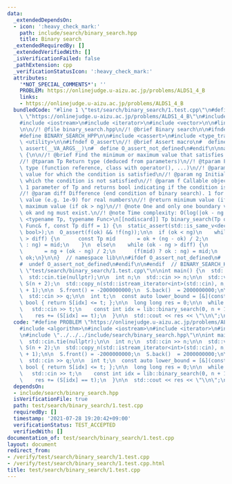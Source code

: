 ```yaml
---
data:
  _extendedDependsOn:
  - icon: ':heavy_check_mark:'
    path: include/search/binary_search.hpp
    title: Binary search
  _extendedRequiredBy: []
  _extendedVerifiedWith: []
  _isVerificationFailed: false
  _pathExtension: cpp
  _verificationStatusIcon: ':heavy_check_mark:'
  attributes:
    '*NOT_SPECIAL_COMMENTS*': ''
    PROBLEM: https://onlinejudge.u-aizu.ac.jp/problems/ALDS1_4_B
    links:
    - https://onlinejudge.u-aizu.ac.jp/problems/ALDS1_4_B
  bundledCode: "#line 1 \"test/search/binary_search/1.test.cpp\"\n#define PROBLEM\
    \ \"https://onlinejudge.u-aizu.ac.jp/problems/ALDS1_4_B\"\n#include <algorithm>\n\
    #include <iostream>\n#include <iterator>\n#include <vector>\n\n#line 1 \"include/search/binary_search.hpp\"\
    \n\n//! @file binary_search.hpp\n//! @brief Binary search\n\n#ifndef BINARY_SEARCH_HPP\n\
    #define BINARY_SEARCH_HPP\n\n#include <cassert>\n#include <type_traits>\n#include\
    \ <utility>\n\n#ifndef O_assert\n//! @brief Assert macro\n#  define O_assert(...)\
    \ assert(__VA_ARGS__)\n#  define O_assert_not_defined\n#endif\n\nnamespace lib\
    \ {\n\n//! @brief Find the minimum or maximum value that satisfies the condition.\n\
    //! @tparam Tp Return type (deduced from parameters)\n//! @tparam Func callable\
    \ type (function reference, class with operator(), ...)\n//! @param ok Initial\
    \ value for which the condition is satisfied\n//! @param ng Initial value for\
    \ which the condition is not satisfied\n//! @param f Callable object that takes\
    \ 1 parameter of Tp and returns bool indicating if the condition is satisfied\n\
    //! @param diff Difference (end condition of binary search). 1 for integers, small\
    \ value (e.g. 1e-9) for real numbers\n//! @return minimum value (if ok < ng) or\
    \ maximum value (if ok > ng)\n//! @note One and only one boundary value between\
    \ ok and ng must exist.\n//! @note Time complexity: O(log(|ok - ng|))\ntemplate\
    \ <typename Tp, typename Func>\n[[nodiscard]] Tp binary_search(Tp ok, Tp ng, const\
    \ Func& f, const Tp diff = 1) {\n  static_assert(std::is_same_v<decltype(std::declval<Func>()(std::declval<Tp>())),\
    \ bool>);\n  O_assert(f(ok) && !f(ng));\n\n  if (ok < ng)\n    while (ng - ok\
    \ > diff) {\n      const Tp mid       = ok + (ng - ok) / 2;\n      (f(mid) ? ok\
    \ : ng) = mid;\n    }\n  else\n    while (ok - ng > diff) {\n      const Tp mid\
    \       = ng + (ok - ng) / 2;\n      (f(mid) ? ok : ng) = mid;\n    }\n\n  return\
    \ ok;\n}\n\n}  // namespace lib\n\n#ifdef O_assert_not_defined\n#  undef O_assert\n\
    #  undef O_assert_not_defined\n#endif\n\n#endif  // BINARY_SEARCH_HPP\n#line 8\
    \ \"test/search/binary_search/1.test.cpp\"\n\nint main() {\n  std::ios_base::sync_with_stdio(false);\n\
    \  std::cin.tie(nullptr);\n\n  int n;\n  std::cin >> n;\n\n  std::vector<int>\
    \ S(n + 2);\n  std::copy_n(std::istream_iterator<int>(std::cin), n, std::begin(S)\
    \ + 1);\n\n  S.front() = -2000000000;\n  S.back()  = 2000000000;\n\n  int q;\n\
    \  std::cin >> q;\n\n  int t;\n  const auto lower_bound = [&](const int idx) ->\
    \ bool { return S[idx] <= t; };\n\n  long long res = 0;\n\n  while (q--) {\n \
    \   std::cin >> t;\n    const int idx = lib::binary_search(0, n + 1, lower_bound);\n\
    \    res += (S[idx] == t);\n  }\n\n  std::cout << res << \"\\n\";\n}\n"
  code: "#define PROBLEM \"https://onlinejudge.u-aizu.ac.jp/problems/ALDS1_4_B\"\n\
    #include <algorithm>\n#include <iostream>\n#include <iterator>\n#include <vector>\n\
    \n#include \"../../../include/search/binary_search.hpp\"\n\nint main() {\n  std::ios_base::sync_with_stdio(false);\n\
    \  std::cin.tie(nullptr);\n\n  int n;\n  std::cin >> n;\n\n  std::vector<int>\
    \ S(n + 2);\n  std::copy_n(std::istream_iterator<int>(std::cin), n, std::begin(S)\
    \ + 1);\n\n  S.front() = -2000000000;\n  S.back()  = 2000000000;\n\n  int q;\n\
    \  std::cin >> q;\n\n  int t;\n  const auto lower_bound = [&](const int idx) ->\
    \ bool { return S[idx] <= t; };\n\n  long long res = 0;\n\n  while (q--) {\n \
    \   std::cin >> t;\n    const int idx = lib::binary_search(0, n + 1, lower_bound);\n\
    \    res += (S[idx] == t);\n  }\n\n  std::cout << res << \"\\n\";\n}\n"
  dependsOn:
  - include/search/binary_search.hpp
  isVerificationFile: true
  path: test/search/binary_search/1.test.cpp
  requiredBy: []
  timestamp: '2021-07-28 19:20:42+09:00'
  verificationStatus: TEST_ACCEPTED
  verifiedWith: []
documentation_of: test/search/binary_search/1.test.cpp
layout: document
redirect_from:
- /verify/test/search/binary_search/1.test.cpp
- /verify/test/search/binary_search/1.test.cpp.html
title: test/search/binary_search/1.test.cpp
---
```


